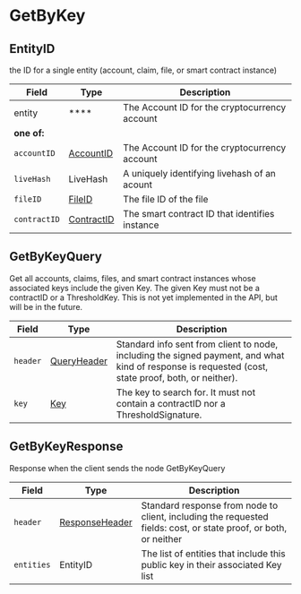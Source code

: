 # GetByKey

## EntityID

the ID for a single entity (account, claim, file, or smart contract instance)

| Field        | Type                                       | Description                                    |
| ------------ | ------------------------------------------ | ---------------------------------------------- |
| entity       | ****                                       | The Account ID for the cryptocurrency account  |
| **one of:**  |                                            |                                                |
| `accountID`  | [AccountID](../basic-types/accountid.md)   | The Account ID for the cryptocurrency account  |
| `liveHash`   | LiveHash                                   | A uniquely identifying livehash of an acount   |
| `fileID`     | [FileID](../basic-types/fileid.md)         | The file ID of the file                        |
| `contractID` | [ContractID](../basic-types/contractid.md) | The smart contract ID that identifies instance |

## GetByKeyQuery

Get all accounts, claims, files, and smart contract instances whose associated keys include the given Key. The given Key must not be a contractID or a ThresholdKey. This is not yet implemented in the API, but will be in the future.

| Field    | Type                          | Description                                                                                                                                         |
| -------- | ----------------------------- | --------------------------------------------------------------------------------------------------------------------------------------------------- |
| `header` | [QueryHeader](queryheader.md) | Standard info sent from client to node, including the signed payment, and what kind of response is requested (cost, state proof, both, or neither). |
| `key`    | [Key](../basic-types/key.md)  | The key to search for. It must not contain a contractID nor a ThresholdSignature.                                                                   |

## GetByKeyResponse

Response when the client sends the node GetByKeyQuery

| Field      | Type                                               | Description                                                                                                      |
| ---------- | -------------------------------------------------- | ---------------------------------------------------------------------------------------------------------------- |
| `header`   | [ResponseHeader](responseheader.md#responseheader) | Standard response from node to client, including the requested fields: cost, or state proof, or both, or neither |
| `entities` | EntityID                                           | The list of entities that include this public key in their associated Key list                                   |
